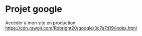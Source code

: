 # Projet google
Accéder à mon site en production
https://cdn.rawgit.com/Robright20/google/3c7e7d19/index.html
